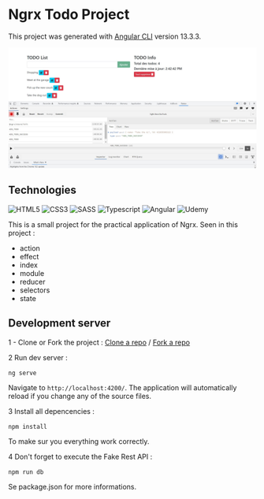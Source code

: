 # Ngrx Todo Project

This project was generated with [Angular CLI](https://github.com/angular/angular-cli) version 13.3.3.

![alt Cover](./src/assets/readme/main-view.jpg)

## Technologies

![HTML5](https://img.shields.io/badge/html5-%23E34F26.svg?style=for-the-badge&logo=html5&logoColor=white)
![CSS3](https://img.shields.io/badge/CSS3-1572B6?style=for-the-badge&logo=css3&logoColor=white)
![SASS](https://img.shields.io/badge/Sass-CC6699?style=for-the-badge&logo=sass&logoColor=white)
![Typescript](https://img.shields.io/badge/TypeScript-007ACC?style=for-the-badge&logo=typescript&logoColor=white)
![Angular](https://img.shields.io/badge/Angular-DD0031?style=for-the-badge&logo=angular&logoColor=white)
![Udemy](https://img.shields.io/badge/Udemy-EC5252?style=for-the-badge&logo=Udemy&logoColor=white)

This is a small project for the practical application of Ngrx.
Seen in this project :
* action
* effect
* index
* module
* reducer
* selectors
* state

## Development server

1 - Clone or Fork the project :
[Clone a repo](https://docs.github.com/en/repositories/creating-and-managing-repositories/cloning-a-repository) /
[Fork a repo](https://docs.github.com/en/get-started/quickstart/fork-a-repo)

2 Run dev server :
```
ng serve
``` 
Navigate to `http://localhost:4200/`. The application will automatically reload if you change any of the source files.

3 Install all depencencies :
```
npm install
```
To make sur you everything work correctly.

4 Don't forget to execute the Fake Rest API :
```
npm run db
```
Se package.json for more informations.
